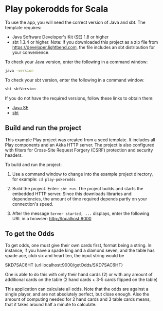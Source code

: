 # Play pokerodds for Scala

To use the app, you will need the correct version of Java and sbt. The template requires:

* Java Software Developer's Kit (SE) 1.8 or higher
* sbt 1.3.4 or higher. Note: if you downloaded this project as a zip file from <https://developer.lightbend.com>, the file includes an sbt distribution for your convenience.

To check your Java version, enter the following in a command window:

```bash
java -version
```

To check your sbt version, enter the following in a command window:

```bash
sbt sbtVersion
```

If you do not have the required versions, follow these links to obtain them:

* [Java SE](http://www.oracle.com/technetwork/java/javase/downloads/index.html)
* [sbt](http://www.scala-sbt.org/download.html)

## Build and run the project

This example Play project was created from a seed template. It includes all Play components and an Akka HTTP server. The project is also configured with filters for Cross-Site Request Forgery (CSRF) protection and security headers.

To build and run the project:

1. Use a command window to change into the example project directory, for example: `cd play-pokerodds`

2. Build the project. Enter: `sbt run`. The project builds and starts the embedded HTTP server. Since this downloads libraries and dependencies, the amount of time required depends partly on your connection's speed.

3. After the message `Server started, ...` displays, enter the following URL in a browser: <http://localhost:9000>

## To get the Odds

To get odds, one must give their own cards first, format being a string. In instance, if you have a spade king and a diamond seven, and the table has spade ace, club six and heart ten, the input string would be

SKD7SAC6HT (url localhost:9000/getOdds/SKD7SAC6HT)

One is able to do this with only their hand cards (2) or with any amount of additional cards on the table (2 hand cards + 3-5 cards flipped on the table)

This application can calculate all odds. Note that the odds are against a single player, and are not absolutely perfect, but close enough. Also the amount of computing needed for 2 hand cards and 3 table cards means, that it takes around half a minute to calculate.
